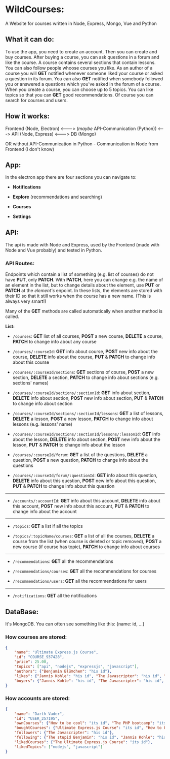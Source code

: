 # WildCourses:

A Website for courses written in Node, Express, Mongo, Vue and Python

## What it can do:

To use the app, you need to create an account. Then you can create and buy courses.
After buying a course, you can ask questions in a forum and like the course.
A course contains several sections that contain lessons. You can also follow people
whoose courses you like. As an author of a course you will **GET** notified whenever
someone liked your course or asked a question in its forum. You can also **GET** notified
when somebody followed you or answered a questions which you've asked in the forum of a course.
When you create a course, you can choose up to 5 topics. You can like topics so that you
can **GET** good recommendations. Of course you can search for courses and users.

## How it works:

Frontend (Node, Electron) <---> (*maybe* API-Communication (Python)) <---> API (Node, Express) <---> DB (Mongo)

OR without API-Communication in Python - Communication in Node from Frontend (I don't know)

## App:

In the electron app there are four sections you can navigate to:

- **Notifications**

- **Explore** (recommendations and searching)

- **Courses**

- **Settings**

## API:

The api is made with Node and Express, used by the Frontend (made with Node and Vue probably) and tested in Python.

### API Routes:

Endpoints which contain a list of something (e.g. list of courses) do not have **PUT**, only
**PATCH**. With **PATCH**, here you can change e.g. the name of an element in the list, but to change
details about the element, use **PUT** or **PATCH** at the *element's* enpoint. In these lists, the elements
are stored with their ID so that it still works when the course has a new name. (This is always very smart!)

Many of the **GET** methods are called automatically when another method is called.

**List:**

- ```/courses```: **GET** list of all courses, **POST** a new course, **DELETE** a course, **PATCH** to change info about any course

- ```/courses/:courseId```: **GET** info about course, **POST** new info about the course, **DELETE** info about the course, **PUT** & **PATCH** to change info about this course

- ```/courses/:courseId/sections```: **GET** sections of course, **POST** a new section, **DELETE** a section, **PATCH** to change info about sections (e.g. sections' names)

- ```/courses/:courseId/sections/:sectionId```: **GET** info about section, **DELETE** info about section, **POST** new info about section, **PUT** & **PATCH** to change info about section

- ```/courses/:courseId/sections/:sectionId/lessons```: **GET** a list of lessons, **DELETE** a lesson, **POST** a new lesson, **PATCH** to change info about lessons (e.g. lessons' name)

- ```/courses/:courseId/sections/:sectionId/lessons/:lessonId```: **GET** info about the lesson, **DELETE** info about section, **POST** new info about the lesson, **PUT** & **PATCH** to change info about the lesson

- ```/courses/:courseId/forum```: **GET** a list of the questions, **DELETE** a question, **POST** a new question, **PATCH** to change info about the questions

- ```/courses/:courseId/forum/:questionId```: **GET** info about this question, **DELETE** info about this question, **POST** new info about this question, **PUT** & **PATCH** to change info about this question

-----------

- ```/accounts/:accountId```: **GET** info about this account, **DELETE** info about this account, **POST** new info about this account, **PUT** & **PATCH** to change info about the account

-----------

- ```/topics```: **GET** a list if all the topics

- ```/topics/:topicName/courses```: **GET** a list of all the courses, **DELETE** a course from the list (when course is deleted or topic removed), **POST** a new course (if course has topic), **PATCH** to change info about courses

-----------

- ```/recommendations```: **GET** all the recommendations

- ```/recommendations/courses```: **GET** all the recommendations for courses

- ```/recommendations/users```: **GET** all the recommendations for users

-----------

- ```/notifications```: **GET** all the notifications

## DataBase:

It's MongoDB. You can often see something like this: {name: id, ...}

### How courses are stored:

```json
{
    "name": "Ultimate Express.js Course",
    "id": "COURSE_937428",
    "price": 25.00,
    "topics": ["api", "nodejs", "expressjs", "javascript"],
    "authors": {"Benjamin Blümchen": "his id"},
    "likes": {"Jannis Kohle": "his id", "The Javascripter": "his id", "Darth Vader": "his id"},
    "buyers": {"Jannis Kohle": "his id", "The Javascripter": "his id", "Darth Vader": "his id", "The Javascript Hater": "his id", "The stupid Benjamin": "his id"}
}
```

### How accounts are stored:

```json
{
    "name": "Darth Vader",
    "id": "USER_257195",
    "ownCourses": {"How to be cool": "its id", "The PHP bootcamp": "its id"},
    "boughtCourses": {"Ultimate Express.js Course": "its id", "How to become smart": "its id"},
    "followers": {"The Javascripter": "his id"},
    "following": {"The stupid Benjamin": "his id", "Jannis Kohle": "his id"},
    "likedCourses": {"The Ultimate Express.js Course": "its id"},
    "likedTopics": ["nodejs", "javascript"]
}
```
